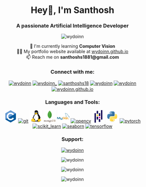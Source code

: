 <h1 align="center">Hey👋, I'm Santhosh</h1>
<h3 align="center">A passionate Artificial Intelligence Developer</h3>

<p align="center">
  <img src="https://komarev.com/ghpvc/?username=wydoinn&label=Profile%20views&color=0e75b6&style=flat" alt="wydoinn" />
</p>

<p align="center">
  🌱 I'm currently learning <strong>Computer Vision</strong><br>
  👨‍💻 My portfolio website available at <a href="https://wydoinn.github.io/" target="_blank">wydoinn.github.io</a><br>
  📫 Reach me on <strong>santhoshs1881@gmail.com</strong>
</p>

<h3 align="center">Connect with me:</h3>
<p align="center">
  <a href="https://dev.to/wydoinn" target="_blank"><img align="center" src="https://raw.githubusercontent.com/rahuldkjain/github-profile-readme-generator/master/src/images/icons/Social/devto.svg" alt="wydoinn" height="30" width="40" /></a>
  <a href="https://twitter.com/wydoinn_" target="_blank"><img align="center" src="https://raw.githubusercontent.com/rahuldkjain/github-profile-readme-generator/master/src/images/icons/Social/twitter.svg" alt="wydoinn_" height="30" width="40" /></a>
  <a href="https://linkedin.com/in/santhoshs18" target="_blank"><img align="center" src="https://raw.githubusercontent.com/rahuldkjain/github-profile-readme-generator/master/src/images/icons/Social/linked-in-alt.svg" alt="santhoshs18" height="30" width="40" /></a>
  <a href="https://kaggle.com/wydoinn" target="_blank"><img align="center" src="https://raw.githubusercontent.com/rahuldkjain/github-profile-readme-generator/master/src/images/icons/Social/kaggle.svg" alt="wydoinn" height="30" width="40" /></a>
  <a href="https://instagram.com/wydoinn" target="_blank"><img align="center" src="https://raw.githubusercontent.com/rahuldkjain/github-profile-readme-generator/master/src/images/icons/Social/instagram.svg" alt="wydoinn" height="30" width="40" /></a>
  <a href="https://wydoinn.github.io" target="_blank"><img align="center" src="https://raw.githubusercontent.com/rahuldkjain/github-profile-readme-generator/master/src/images/icons/Social/rss.svg" alt="wydoinn.github.io" height="30" width="40" /></a>
</p>

<h3 align="center">Languages and Tools:</h3>
<p align="center">
  <a href="https://www.cprogramming.com/" target="_blank" rel="noreferrer"><img src="https://raw.githubusercontent.com/devicons/devicon/master/icons/c/c-original.svg" alt="c" width="40" height="40"/></a>
  <a href="https://git-scm.com/" target="_blank" rel="noreferrer"><img src="https://www.vectorlogo.zone/logos/git-scm/git-scm-icon.svg" alt="git" width="40" height="40"/></a>
  <a href="https://www.linux.org/" target="_blank" rel="noreferrer"><img src="https://raw.githubusercontent.com/devicons/devicon/master/icons/linux/linux-original.svg" alt="linux" width="40" height="40"/></a>
  <a href="https://www.mongodb.com/" target="_blank" rel="noreferrer"><img src="https://raw.githubusercontent.com/devicons/devicon/master/icons/mongodb/mongodb-original-wordmark.svg" alt="mongodb" width="40" height="40"/></a>
  <a href="https://www.mysql.com/" target="_blank" rel="noreferrer"><img src="https://raw.githubusercontent.com/devicons/devicon/master/icons/mysql/mysql-original-wordmark.svg" alt="mysql" width="40" height="40"/></a>
  <a href="https://opencv.org/" target="_blank" rel="noreferrer"><img src="https://www.vectorlogo.zone/logos/opencv/opencv-icon.svg" alt="opencv" width="40" height="40"/></a>
  <a href="https://pandas.pydata.org/" target="_blank" rel="noreferrer"><img src="https://raw.githubusercontent.com/devicons/devicon/2ae2a900d2f041da66e950e4d48052658d850630/icons/pandas/pandas-original.svg" alt="pandas" width="40" height="40"/></a>
  <a href="https://www.python.org" target="_blank" rel="noreferrer"><img src="https://raw.githubusercontent.com/devicons/devicon/master/icons/python/python-original.svg" alt="python" width="40" height="40"/></a>
  <a href="https://pytorch.org/" target="_blank" rel="noreferrer"><img src="https://www.vectorlogo.zone/logos/pytorch/pytorch-icon.svg" alt="pytorch" width="40" height="40"/></a>
  <a href="https://scikit-learn.org/" target="_blank" rel="noreferrer"><img src="https://upload.wikimedia.org/wikipedia/commons/0/05/Scikit_learn_logo_small.svg" alt="scikit_learn" width="40" height="40"/></a>
  <a href="https://seaborn.pydata.org/" target="_blank" rel="noreferrer"><img src="https://seaborn.pydata.org/_images/logo-mark-lightbg.svg" alt="seaborn" width="40" height="40"/></a>
  <a href="https://www.tensorflow.org" target="_blank" rel="noreferrer"><img src="https://www.vectorlogo.zone/logos/tensorflow/tensorflow-icon.svg" alt="tensorflow" width="40" height="40"/></a>
</p>

<h3 align="center">Support:</h3>
<p align="center">
  <a href="https://www.buymeacoffee.com/wydoinn" target="_blank">
    <img src="https://cdn.buymeacoffee.com/buttons/v2/default-yellow.png" height="50" width="210" alt="wydoinn" />
  </a>
</p>
<p align="center">
  <img src="https://github-readme-stats.vercel.app/api/top-langs?username=wydoinn&show_icons=true&locale=en&layout=compact&theme=dark" alt="wydoinn" />
</p>
<p align="center">
  <img src="https://github-readme-stats.vercel.app/api?username=wydoinn&show_icons=true&locale=en&theme=dark" alt="wydoinn" />
</p>
<p align="center">
  <img src="https://github-readme-streak-stats.herokuapp.com/?user=wydoinn&theme=dark" alt="wydoinn" />
</p>
